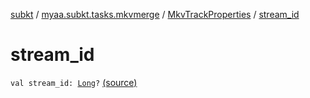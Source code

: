 [subkt](../../index.md) / [myaa.subkt.tasks.mkvmerge](../index.md) / [MkvTrackProperties](index.md) / [stream_id](./stream_id.md)

# stream_id

`val stream_id: `[`Long`](https://kotlinlang.org/api/latest/jvm/stdlib/kotlin/-long/index.html)`?` [(source)](https://github.com/Myaamori/SubKt/blob/0.1.4/src/main/kotlin/myaa/subkt/tasks/mkvmerge/mkvmerge.kt#L100)